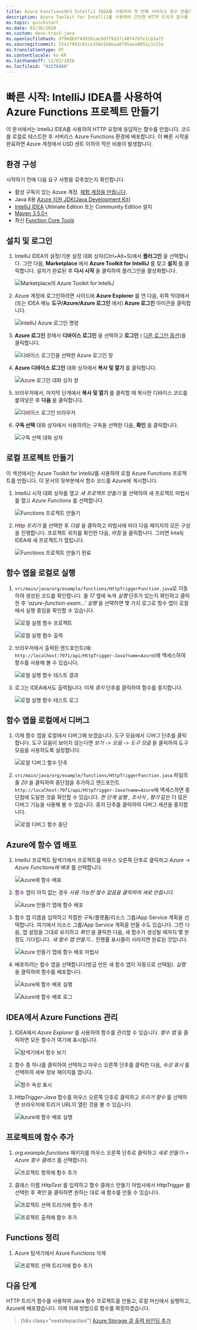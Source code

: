 ```yaml
---
title: Azure Functions에서 IntelliJ IDEA를 사용하여 첫 번째 서버리스 함수 만들기
description: Azure Toolkit for IntelliJ를 사용하여 간단한 HTTP 트리거 함수를 Azure에 만들고 게시합니다.
ms.topic: quickstart
ms.date: 03/26/2020
ms.custom: devx-track-java
ms.openlocfilehash: d796d6974d9591ae9df79d37c48f47d7e1cb5a72
ms.sourcegitcommit: 5541f993c01ce356e1b0eaa8f95aea9051c3c21e
ms.translationtype: HT
ms.contentlocale: ko-KR
ms.lasthandoff: 11/03/2020
ms.locfileid: "93278468"
---
```

# <a name="quickstart-create-an-azure-functions-project-using-intellij-idea"></a>빠른 시작: IntelliJ IDEA를 사용하여 Azure Functions 프로젝트 만들기

이 문서에서는 IntelliJ IDEA를 사용하여 HTTP 요청에 응답하는 함수를 만듭니다. 코드를 로컬로 테스트한 후 서버리스 Azure Functions 환경에 배포합니다. 이 빠른 시작을 완료하면 Azure 계정에서 USD 센트 이하의 작은 비용이 발생합니다.

## <a name="configure-your-environment"></a>환경 구성

시작하기 전에 다음 요구 사항을 갖추었는지 확인합니다.

+ 활성 구독이 있는 Azure 계정. [체험 계정을 만듭니다](https://azure.microsoft.com/free/?ref=microsoft.com&utm_source=microsoft.com&utm_medium=docs&utm_campaign=visualstudio).
+ Java 8용 [Azure 지원 JDK(Java Development Kit)](../fundamentals/java-jdk-long-term-support.md)
+ [IntelliJ IDEA](https://www.jetbrains.com/idea/download/) Ultimate Edition 또는 Community Edition 설치
+ [Maven 3.5.0+](https://maven.apache.org/download.cgi)
+ 최신 [Function Core Tools](https://github.com/Azure/azure-functions-core-tools)

## <a name="installation-and-sign-in"></a>설치 및 로그인

1. IntelliJ IDEA의 설정/기본 설정 대화 상자(Ctrl+Alt+S)에서 **플러그인** 을 선택합니다. 그런 다음, **Marketplace** 에서 **Azure Toolkit for IntelliJ** 를 찾고 **설치** 를 클릭합니다. 설치가 완료된 후 **다시 시작** 을 클릭하여 플러그인을 활성화합니다. 

   ![Marketplace의 Azure Toolkit for IntelliJ][marketplace]

2. Azure 계정에 로그인하려면 사이드바 **Azure Explorer** 를 연 다음, 위쪽 막대에서(또는 IDEA 메뉴 **도구/Azure/Azure 로그인** 에서) **Azure 로그인** 아이콘을 클릭합니다.

   ![IntelliJ Azure 로그인 명령][I01]

3. **Azure 로그인** 창에서 **디바이스 로그인** 을 선택하고 **로그인** ( [다른 로그인 옵션](sign-in-instructions.md))을 클릭합니다.

   ![디바이스 로그인을 선택한 Azure 로그인 창][I02]

4. **Azure 디바이스 로그인** 대화 상자에서 **복사 및 열기** 를 클릭합니다.

   ![Azure 로그인 대화 상자 창][I03]

5. 브라우저에서, 마지막 단계에서 **복사 및 열기** 를 클릭할 때 복사한 디바이스 코드를 붙여넣은 후 **다음** 을 클릭합니다.

   ![디바이스 로그인 브라우저][I04]

6. **구독 선택** 대화 상자에서 사용하려는 구독을 선택한 다음, **확인** 을 클릭합니다.

   ![구독 선택 대화 상자][I05]

## <a name="create-your-local-project"></a>로컬 프로젝트 만들기

이 섹션에서는 Azure Toolkit for IntelliJ를 사용하여 로컬 Azure Functions 프로젝트를 만듭니다. 이 문서의 뒷부분에서 함수 코드를 Azure에 게시합니다. 

1. IntelliJ 시작 대화 상자를 열고 *새 프로젝트 만들기* 를 선택하여 새 프로젝트 마법사를 열고 *Azure Functions* 를 선택합니다.

    ![Functions 프로젝트 만들기](media/quickstart-functions/create-functions-project.png)

1. *Http 트리거* 를 선택한 후 *다음* 을 클릭하고 마법사에 따라 다음 페이지의 모든 구성을 진행합니다. 프로젝트 위치를 확인한 다음, *마침* 을 클릭합니다. 그러면 Intellj IDEA에 새 프로젝트가 열립니다.

    ![Functions 프로젝트 만들기 완료](media/quickstart-functions/create-functions-project-finish.png)

## <a name="run-the-function-app-locally"></a>함수 앱을 로컬로 실행

1. `src/main/java/org/example/functions/HttpTriggerFunction.java`로 이동하여 생성된 코드를 확인합니다. 줄 *17* 옆에 녹색 *실행* 단추가 있는지 확인하고 클릭한 후 *'azure-function-exam...' 실행* 을 선택하면 몇 가지 로그로 함수 앱이 로컬에서 실행 중임을 확인할 수 있습니다.

    ![로컬 실행 함수 프로젝트](media/quickstart-functions/local-run-functions-project.png)

    ![로컬 실행 함수 출력](media/quickstart-functions/local-run-functions-output.png)

1. 브라우저에서 출력된 엔드포인트(예: `http://localhost:7071/api/HttpTrigger-Java?name=Azure`)에 액세스하여 함수를 사용해 볼 수 있습니다.

    ![로컬 실행 함수 테스트 결과](media/quickstart-functions/local-run-functions-test.png)

1. 로그는 IDEA에서도 출력됩니다. 이제 *중지* 단추를 클릭하여 함수를 중지합니다.

    ![로컬 실행 함수 테스트 로그](media/quickstart-functions/local-run-functions-log.png)

## <a name="debug-the-function-app-locally"></a>함수 앱을 로컬에서 디버그

1. 이제 함수 앱을 로컬에서 디버그해 보겠습니다. 도구 모음에서 *디버그* 단추를 클릭합니다. 도구 모음이 보이지 않는다면 *보기 -> 모음 -> 도구 모음* 을 클릭하여 도구 모음을 사용하도록 설정합니다.

    ![로컬 디버그 함수 단추](media/quickstart-functions/local-debug-functions-button.png)

1. `src/main/java/org/example/functions/HttpTriggerFunction.java` 파일의 줄 *20* 을 클릭하여 중단점을 추가하고 엔드포인트 `http://localhost:7071/api/HttpTrigger-Java?name=Azure`에 액세스하면 중단점에 도달한 것을 확인할 수 있습니다. *한 단계 실행* , *조사식* , *평가* 같은 더 많은 디버그 기능을 사용해 볼 수 있습니다. 중지 단추를 클릭하여 디버그 세션을 중지합니다.

    ![로컬 디버그 함수 중단](media/quickstart-functions/local-debug-functions-break.png)

## <a name="deploy-your-function-app-to-azure"></a>Azure에 함수 앱 배포

1. IntelliJ 프로젝트 탐색기에서 프로젝트를 마우스 오른쪽 단추로 클릭하고 *Azure -> Azure Functions에 배포* 를 선택합니다.

    ![Azure에 함수 배포](media/quickstart-functions/deploy-functions-to-azure.png)

1. 함수 앱이 아직 없는 경우 *사용 가능한 함수 없음을 클릭하여 새로 만듭니다*.

    ![Azure 만들기 앱에 함수 배포](media/quickstart-functions/deploy-functions-create-app.png)

1. 함수 앱 이름을 입력하고 적절한 구독/플랫폼/리소스 그룹/App Service 계획을 선택합니다. 여기에서 리소스 그룹/App Service 계획을 만들 수도 있습니다. 그런 다음, 앱 설정을 그대로 유지하고 *확인* 을 클릭한 다음, 새 함수가 생성될 때까지 몇 분 정도 기다립니다. *새 함수 앱 만들기...* 진행률 표시줄이 사라지면 완료된 것입니다.

    ![Azure 만들기 앱에 함수 배포 마법사](media/quickstart-functions/deploy-functions-create-app-wizard.png)

1. 배포하려는 함수 앱을 선택합니다(방금 만든 새 함수 앱이 자동으로 선택됨). *실행* 을 클릭하여 함수를 배포합니다.

    ![Azure에 함수 배포 실행](media/quickstart-functions/deploy-functions-run.png)

    ![Azure에 함수 배포 로그](media/quickstart-functions/deploy-functions-log.png)

## <a name="manage-azure-functions-from-idea"></a>IDEA에서 Azure Functions 관리

1. IDEA에서 *Azure Explorer* 를 사용하여 함수를 관리할 수 있습니다. *함수 앱* 을 클릭하면 모든 함수가 여기에 표시됩니다.

    ![탐색기에서 함수 보기](media/quickstart-functions/explorer-view-functions.png)

1. 함수 중 하나를 클릭하여 선택하고 마우스 오른쪽 단추를 클릭한 다음, *속성 표시* 를 선택하여 세부 정보 페이지를 엽니다. 

    ![함수 속성 표시](media/quickstart-functions/explorer-functions-show-properties.png)

1. *HttpTrigger-Java* 함수를 마우스 오른쪽 단추로 클릭하고 *트리거 함수* 를 선택하면 브라우저에 트리거 URL이 열린 것을 볼 수 있습니다.

    ![Azure에 함수 배포 실행](media/quickstart-functions/explorer-trigger-functions.png)

## <a name="add-more-functions-to-the-project"></a>프로젝트에 함수 추가

1. *org.example.functions* 패키지를 마우스 오른쪽 단추로 클릭하고 *새로 만들기-> Azure 함수 클래스* 를 선택합니다. 

    ![프로젝트 항목에 함수 추가](media/quickstart-functions/add-functions-entry.png)

1. 클래스 이름 *HttpTest* 를 입력하고 함수 클래스 만들기 마법사에서 *HttpTrigger* 를 선택한 후 *확인* 을 클릭하면 원하는 대로 새 함수를 만들 수 있습니다.

    ![프로젝트 선택 트리거에 함수 추가](media/quickstart-functions/add-functions-trigger.png)
    
    ![프로젝트 출력에 함수 추가](media/quickstart-functions/add-functions-output.png)

## <a name="cleaning-up-functions"></a>Functions 정리

1. Azure 탐색기에서 Azure Functions 삭제
      
      ![프로젝트 선택 트리거에 함수 추가](media/quickstart-functions/delete-function.png)
      

## <a name="next-steps"></a>다음 단계

HTTP 트리거 함수를 사용하여 Java 함수 프로젝트를 만들고, 로컬 머신에서 실행하고, Azure에 배포했습니다. 이제 아래 방법으로 함수를 확장하겠습니다.

> [!div class="nextstepaction"]
> [Azure Storage 큐 출력 바인딩 추가](/azure/azure-functions/functions-add-output-binding-storage-queue-java)


[marketplace]:./media/create-hello-world-web-app/marketplace.png
[I01]: media/sign-in-instructions/I01.png
[I02]: media/sign-in-instructions/I02.png
[I03]: media/sign-in-instructions/I03.png
[I04]: media/sign-in-instructions/I04.png
[I05]: media/sign-in-instructions/I05.png